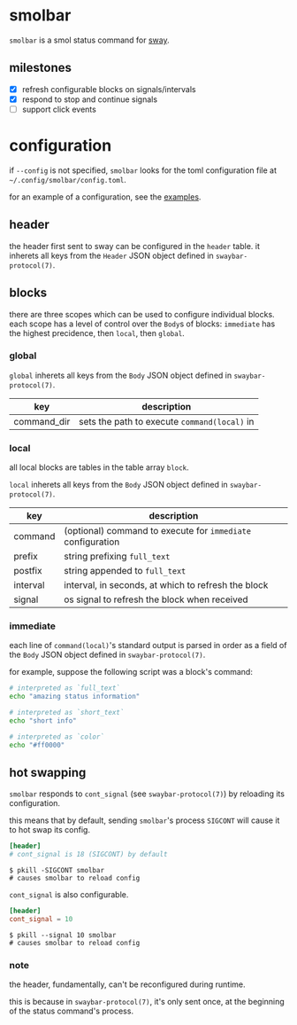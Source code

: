 # smolbar

`smolbar` is a smol status command for [sway](https://github.com/swaywm/sway).

## milestones

- [X] refresh configurable blocks on signals/intervals
- [X] respond to stop and continue signals
- [ ] support click events

# configuration

if `--config` is not specified, `smolbar` looks for the toml configuration file at `~/.config/smolbar/config.toml`.

for an example of a configuration, see the [examples](./examples).

## header

the header first sent to sway can be configured in the `header` table.
it inherets all keys from the `Header` JSON object defined in `swaybar-protocol(7)`.

## blocks

there are three scopes which can be used to configure individual blocks.
each scope has a level of control over the `Body`s of blocks: `immediate` has the highest precidence, then `local`, then `global`.

### global

`global` inherets all keys from the `Body` JSON object defined in `swaybar-protocol(7)`.

| key         | description                                  |
|-------------|----------------------------------------------|
| command_dir | sets the path to execute `command(local)` in |

### local

all local blocks are tables in the table array `block`.

`local` inherets all keys from the `Body` JSON object defined in `swaybar-protocol(7)`.

| key      | description                                                 |
|----------|-------------------------------------------------------------|
| command  | (optional) command to execute for `immediate` configuration |
| prefix   | string prefixing `full_text`                                |
| postfix  | string appended to `full_text`                              |
| interval | interval, in seconds, at which to refresh the block         |
| signal   | os signal to refresh the block when received                |

### immediate

each line of `command(local)`'s standard output is parsed in order as a field of the `Body` JSON object defined in `swaybar-protocol(7)`.

for example, suppose the following script was a block's command:

```sh
# interpreted as `full_text`
echo "amazing status information"

# interpreted as `short_text`
echo "short info"

# interpreted as `color`
echo "#ff0000"
```

## hot swapping

`smolbar` responds to `cont_signal` (see `swaybar-protocol(7)`) by reloading its configuration.

this means that by default, sending `smolbar`'s process `SIGCONT` will cause it to hot swap its config.

```toml
[header]
# cont_signal is 18 (SIGCONT) by default
```

```console
$ pkill -SIGCONT smolbar
# causes smolbar to reload config
```

`cont_signal` is also configurable.

```toml
[header]
cont_signal = 10
```

```console
$ pkill --signal 10 smolbar
# causes smolbar to reload config
```

### note

the header, fundamentally, can't be reconfigured during runtime.

this is because in `swaybar-protocol(7)`, it's only sent once, at the beginning of the status command's process.
